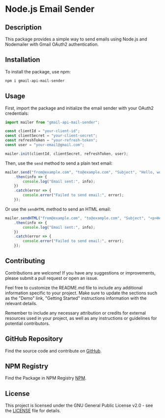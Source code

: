 # Node.js Email Sender

## Description

This package provides a simple way to send emails using Node.js and Nodemailer with Gmail OAuth2 authentication.

## Installation

To install the package, use npm:

```bash
npm i gmail-api-mail-sender
```

## Usage

First, import the package and initialize the email sender with your OAuth2 credentials:

```javascript
import mailer from "gmail-api-mail-sender";

const clientId = "your-client-id";
const clientSecret = "your-client-secret";
const refreshToken = "your-refresh-token";
const user = "your-email@gmail.com";

mailer.init(clientId, clientSecret, refreshToken, user);
```

Then, use the `send` method to send a plain text email:

```javascript
mailer.send("from@example.com", "to@example.com", "Subject", "Hello, world!")
    .then(info => {
        console.log("Email sent:", info);
    })
    .catch(error => {
        console.error("Failed to send email:", error);
    });
```

Or use the `sendHTML` method to send an HTML email:

```javascript
mailer.sendHTML("from@example.com", "to@example.com", "Subject", "<p>Hello, world!</p>")
    .then(info => {
        console.log("Email sent:", info);
    })
    .catch(error => {
        console.error("Failed to send email:", error);
    });
```

## Contributing

Contributions are welcome! If you have any suggestions or improvements, please submit a pull request or open an issue.

Feel free to customize the README.md file to include any additional information specific to your project. Make sure to update the sections such as the "Demo" link, "Getting Started" instructions information with the relevant details.

Remember to include any necessary attribution or credits for external resources used in your project, as well as any instructions or guidelines for potential contributors.

## GitHub Repository

Find the source code and contribute on [GitHub](https://github.com/codingankit/gmail-api-mail-sender).

## NPM Registry

Find the Package in NPM Registry [NPM](https://www.npmjs.com/package/gmail-api-mail-sender).

## License

This project is licensed under the GNU General Public License v2.0 - see the [LICENSE](LICENSE) file for details.